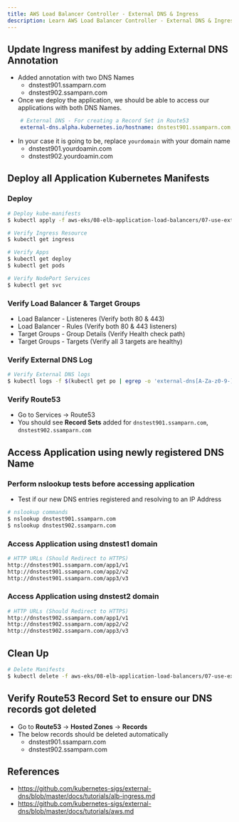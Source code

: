```yaml
---
title: AWS Load Balancer Controller - External DNS & Ingress
description: Learn AWS Load Balancer Controller - External DNS & Ingress
---
```


## Update Ingress manifest by adding External DNS Annotation
- Added annotation with two DNS Names
    - dnstest901.ssamparn.com
    - dnstest902.ssamparn.com
- Once we deploy the application, we should be able to access our applications with both DNS Names.
```yaml
    # External DNS - For creating a Record Set in Route53
    external-dns.alpha.kubernetes.io/hostname: dnstest901.ssamparn.com, dnstest902.ssamparn.com
```
- In your case it is going to be, replace `yourdomain` with your domain name
    - dnstest901.yourdoamin.com
    - dnstest902.yourdoamin.com

## Deploy all Application Kubernetes Manifests
### Deploy
```bash
# Deploy kube-manifests
$ kubectl apply -f aws-eks/08-elb-application-load-balancers/07-use-external-dns-on-k8s-ingress/kube-manifests/.

# Verify Ingress Resource
$ kubectl get ingress

# Verify Apps
$ kubectl get deploy
$ kubectl get pods

# Verify NodePort Services
$ kubectl get svc
```
### Verify Load Balancer & Target Groups
- Load Balancer -  Listeneres (Verify both 80 & 443)
- Load Balancer - Rules (Verify both 80 & 443 listeners)
- Target Groups - Group Details (Verify Health check path)
- Target Groups - Targets (Verify all 3 targets are healthy)

### Verify External DNS Log
```bash
# Verify External DNS logs
$ kubectl logs -f $(kubectl get po | egrep -o 'external-dns[A-Za-z0-9-]+')
```
### Verify Route53
- Go to Services -> Route53
- You should see **Record Sets** added for `dnstest901.ssamparn.com`, `dnstest902.ssamparn.com`

## Access Application using newly registered DNS Name
### Perform nslookup tests before accessing application
- Test if our new DNS entries registered and resolving to an IP Address
```bash
# nslookup commands
$ nslookup dnstest901.ssamparn.com
$ nslookup dnstest902.ssamparn.com
```
### Access Application using dnstest1 domain
```bash
# HTTP URLs (Should Redirect to HTTPS)
http://dnstest901.ssamparn.com/app1/v1
http://dnstest901.ssamparn.com/app2/v2
http://dnstest901.ssamparn.com/app3/v3
```

### Access Application using dnstest2 domain
```bash
# HTTP URLs (Should Redirect to HTTPS)
http://dnstest902.ssamparn.com/app1/v1
http://dnstest902.ssamparn.com/app2/v2
http://dnstest902.ssamparn.com/app3/v3
```

## Clean Up
```bash
# Delete Manifests
$ kubectl delete -f aws-eks/08-elb-application-load-balancers/07-use-external-dns-on-k8s-ingress/kube-manifests/.
```

## Verify Route53 Record Set to ensure our DNS records got deleted
- Go to **Route53** -> **Hosted Zones** -> **Records** 
- The below records should be deleted automatically
  - dnstest901.ssamparn.com
  - dnstest902.ssamparn.com


## References
- https://github.com/kubernetes-sigs/external-dns/blob/master/docs/tutorials/alb-ingress.md
- https://github.com/kubernetes-sigs/external-dns/blob/master/docs/tutorials/aws.md


